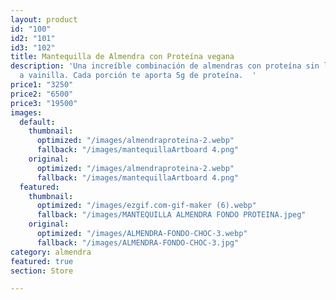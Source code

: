 ```yaml
---
layout: product
id: "100"
id2: "101"
id3: "102"
title: Mantequilla de Almendra con Proteína vegana
description: 'Una increíble combinación de almendras con proteína sin lactosa sabor
  a vainilla. Cada porción te aporta 5g de proteína.  '
price1: "3250"
price2: "6500"
price3: "19500"
images:
  default:
    thumbnail:
      optimized: "/images/almendraproteina-2.webp"
      fallback: "/images/mantequillaArtboard 4.png"
    original:
      optimized: "/images/almendraproteina-2.webp"
      fallback: "/images/mantequillaArtboard 4.png"
  featured:
    thumbnail:
      optimized: "/images/ezgif.com-gif-maker (6).webp"
      fallback: "/images/MANTEQUILLA ALMENDRA FONDO PROTEINA.jpeg"
    original:
      optimized: "/images/ALMENDRA-FONDO-CHOC-3.webp"
      fallback: "/images/ALMENDRA-FONDO-CHOC-3.jpg"
category: almendra
featured: true
section: Store

---
```

